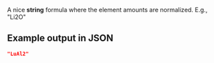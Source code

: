 A nice **string** formula where the element amounts are normalized. E.g., "Li2O"





## Example output in JSON

```json
"LuAl2"
```

